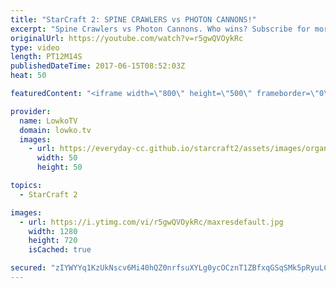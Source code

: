 ```yaml
---
title: "StarCraft 2: SPINE CRAWLERS vs PHOTON CANNONS!"
excerpt: "Spine Crawlers vs Photon Cannons. Who wins? Subscribe for more videos: http://lowko.tv/youtube Battlecruisers for breakfast: https://goo.gl/JYKAEC  A crazy match of Protoss vs Zerg where both players decide to open up with tons of static defense, on the other side of the map.  If you have an awesome"
originalUrl: https://youtube.com/watch?v=r5gwQVOykRc
type: video
length: PT12M14S
publishedDateTime: 2017-06-15T08:52:03Z
heat: 50

featuredContent: "<iframe width=\"800\" height=\"500\" frameborder=\"0\" src=\"https://www.youtube.com/embed/r5gwQVOykRc\" allow=\"accelerometer; autoplay; encrypted-media; gyroscope; picture-in-picture\" allowfullscreen></iframe>"

provider:
  name: LowkoTV
  domain: lowko.tv
  images:
    - url: https://everyday-cc.github.io/starcraft2/assets/images/organizations/lowko.tv-50x50.jpg
      width: 50
      height: 50

topics:
  - StarCraft 2

images:
  - url: https://i.ytimg.com/vi/r5gwQVOykRc/maxresdefault.jpg
    width: 1280
    height: 720
    isCached: true

secured: "zIYWYYq1KzUkNscv6Mi40hQZ0nrfsuXYLg0ycOCznT1ZBfxqGSqSMk5pRyuLCvvJHtZQA+X2waR3nhin/UQc8X1EceSRTMudu5F6331HUEWlh4BO2HgvSx6GlQU2D+HQlbAXwYG7c4R1XRCbMqKP4FbaMy3JocqhG9ISh8fQsT38GC1V97FFw+KojVjmo5R89XmYO7wUOwiIh556BxHdwbveYsgLSvxc/nZ1rjrcMnnJdn04BOOr2JCp4JicKNeDsST0RLovV528EdLt1hVgyaGDpcbPrA78S1xY8DkQqNseFRl0+Tt3ZERM/+AjvGlOWk5HSnGdqChwXt8jKHYn5bUvR5GSKmyYhHdZsKdKfW71Fa6ojF9Gnf5dfplBfKkiOT+RNEMwVBLzGkkp6AgdW8lyHDCC/fSGOnuQ63vBRqMzQxhHqA0oXrchVdWOlpA6;6xAogz/pfPFCUknPgFW2mQ=="
---
```


